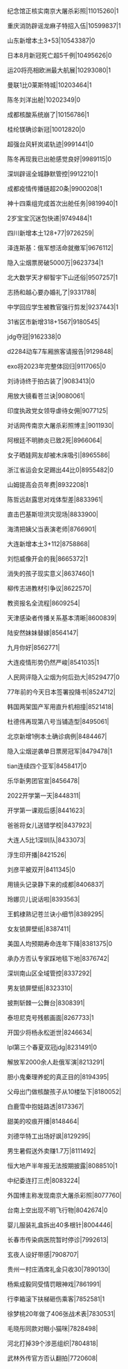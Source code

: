 纪念馆正核实南京大屠杀彩照|11015260|1

重庆消防辟谣龙麻子特招入伍|10599837|1

山东新增本土3+53|10543387|0

日本8月新冠死亡超5千例|10495626|0

运20将亮相欧洲最大航展|10293080|1

曼联1比0莱斯特城|10203464|1

陈冬刘洋出舱|10202349|0

成都核酸系统崩了|10156786|1

桂纶镁确诊新冠|10012820|0

超强台风轩岚诺轨迹|9991441|0

陈冬再现我已出舱感觉良好|9989115|0

深圳辟谣全城静默管控|9912210|1

成都疫情传播链超20条|9900208|1

神十四乘组完成首次出舱任务|9819940|1

2岁宝宝沉迷包快递|9749484|1

四川新增本土128+77|9726259|

泽连斯基：俄军想活命就撤军|9676112|

隐入尘烟票房破5000万|9623734|1

北大数学天才柳智宇下山还俗|9507257|1

志扬和越心要办婚礼了|9331788|

中学回应学生被教官强行剪发|9237443|1

31省区市新增318+1567|9180545|

jdg夺冠|9162338|0

d2284动车7车厢旅客请报告|9129848|

exo将2023年完整体回归|9117065|0

刘诗诗终于拍古装了|9083413|0

用放大镜看苍兰诀|9080061|

印度执政党女领导虐待女佣|9077125|

对话网传南京大屠杀彩照博主|9011930|

阿根廷不明肺炎已致2死|8966064|

女子晒娃网友却被木床吸引|8965586|

浙江省运会女足踢出44比0|8955482|0

山姆提高会员年费|8932208|1

陈哲远赵露思对戏体型差|8833961|

直击巴基斯坦洪灾现场|8833900|

海清把姨父当表演老师|8766901|

大连新增本土3+112|8758868|

刘恺威像开会的我|8665372|1

消失的孩子现实意义|8637460|1

柳传志进教材引争议|8622570|

教资报名全流程|8609254|

天津感染者传播关系基本清晰|8600839|

陆安然妹妹替嫁|8564147|

九月你好|8562771|

大连疫情形势仍然严峻|8541035|1

人民网评隐入尘烟为何后劲大|8529477|0

77年前的今天日本签署投降书|8524712|

韩国两架国产军用直升机相撞|8521418|

杜德伟再现第八号当铺造型|8495061|

北京新增1例本土确诊病例|8484467|

隐入尘烟逆袭单日票房冠军|8479478|1

tian连续四个亚军|8458417|0

乐华新男团官宣|8456478|

2022开学第一天|8448311|

开学第一课观后感|8441623|

爸爸将女儿送错学校|8437923|

大连人5比1深圳队|8433073|

浮生印开播|8421526|

刘彦平被双开|8411345|0

用镜头记录静下来的成都|8406837|

玲娜贝儿说话啦|8393563|

王鹤棣熟记苍兰诀小细节|8389295|

女友锁屏壁纸|8387411|

美国人均预期寿命连年下降|8381375|0

承办方否认专家踩地毯下地|8376742|

深圳南山区全域管控|8337292|

男友锁屏壁纸|8323310|

披荆斩棘一公舞台|8308391|

泰坦尼克号残骸画面|8267733|1

开国少将杨永松逝世|8246634|

lpl第三个春夏双冠jdg|8231491|0

解放军2000余人赴俄军演|8213291|

胆小鬼秦理养蛇的真正目的|8194395|

父母出门做核酸孩子从10楼坠下|8180052|

白鹿雪中抱娃路透|8173367|

甜美的咬痕开播|8148464|

刘德华特工出场好飒|8129295|

男生暑假送外卖赚1.7万|8111492|

恒大地产半年报无法按期披露|8088510|1

中纪委连打三虎|8083224|

外国博主称发现南京大屠杀彩照|8077760|

台南上空出现不明飞行物|8042674|0

婴儿服装礼盒拆出40多根针|8004446|

长春市传染病医院暂时停诊|7992613|

玄夜人设好带感|7908707|

贵州一村庄酒席礼金只收30|7890130|

杨紫成毅同受情罚眼神戏|7861991|

行李箱滚下扶梯砸伤乘客|7852581|1

徐梦桃20年做了406张战术表|7830531|

毛晓彤同款对眼小猫咪|7828498|

河北打掉39个涉恶组织|7804818|

武林外传官方否认翻拍|7720608|


